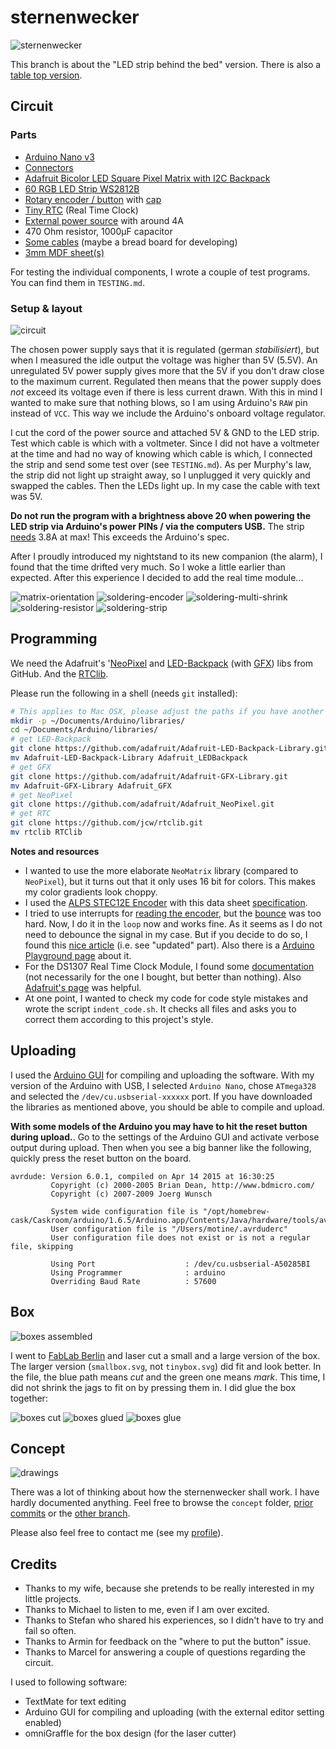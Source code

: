 # sternenwecker

![sternenwecker](https://raw.githubusercontent.com/motine/sternenwecker/master/sternenwecker.jpg)

This branch is about the "LED strip behind the bed" version.
There is also a [table top version](https://github.com/motine/sternenwecker/tree/single_matrix).

## Circuit
### Parts

- [Arduino Nano v3](http://www.amazon.de/dp/B00PL70XWW)
- [Connectors](http://www.exp-tech.de/waterproof-dc-power-cable-set-5-5-2-1mm)
- [Adafruit Bicolor LED Square Pixel Matrix with I2C Backpack](http://www.exp-tech.de/adafruit-bicolor-led-square-pixel-matrix-with-i2c-backpack)
- [60 RGB LED Strip WS2812B](http://r.ebay.com/bDToHk)
- [Rotary encoder / button](http://www.conrad.com/ce/en/product/700708/Encoder-5-Vdc-0001-A-360-ALPS-STEC12E08-1-pcs) with [cap](http://www.conrad.com/ce/en/product/700619/ALPS-DK13-164A645-Rotary-Knob-For-Encoder-With-Plastic-Shaft-Rotary-button-?ref=oz)
- [Tiny RTC](http://www.amazon.de/dp/B00NW50PA0) (Real Time Clock)
- [External power source](http://www.amazon.de/dp/B004S7U4IO) with around 4A
- 470 Ohm resistor, 1000μF capacitor
- [Some cables](http://www.amazon.de/dp/B00PXBVRZS) (maybe a bread board for developing)
- [3mm MDF sheet(s)](http://www.modulor.de/en/Wood-Cork/Fibreboards/MDF-Boards/MDF-brown-uncoated.html)

For testing the individual components, I wrote a couple of test programs. You can find them in `TESTING.md`.

### Setup & layout

![circuit](https://raw.githubusercontent.com/motine/sternenwecker/master/wiring/circuit.png)

The chosen power supply says that it is regulated (german _stabilisiert_), but when I measured the idle output the voltage was higher than 5V (5.5V).
An unregulated 5V power supply gives more that the 5V if you don't draw close to the maximum current.
Regulated then means that the power supply does _not_ exceed its voltage even if there is less current drawn.
With this in mind I wanted to make sure that nothing blows, so I am using Arduino's `RAW` pin instead of `VCC`.
This way we include the Arduino's onboard voltage regulator.

I cut the cord of the power source and attached 5V & GND to the LED strip. Test which cable is which with a voltmeter.
Since I did not have a voltmeter at the time and had no way of knowing which cable is which, I connected the strip and send some test over (see `TESTING.md`).
As per Murphy's law, the strip did not light up straight away, so I unplugged it very quickly and swapped the cables.
Then the LEDs light up. In my case the cable with text was 5V.

**Do not run the program with a brightness above 20 when powering the LED strip via Arduino's power PINs / via the computers USB.**
The strip [needs](https://learn.adafruit.com/adafruit-neopixel-uberguide/power) 3.8A at max! This exceeds the Arduino's spec.

After I proudly introduced my nightstand to its new companion (the alarm), I found that the time drifted very much.
So I woke a little earlier than expected. After this experience I decided to add the real time module...

![matrix-orientation](https://raw.githubusercontent.com/motine/sternenwecker/master/wiring/matrix-orientation.jpg)
![soldering-encoder](https://raw.githubusercontent.com/motine/sternenwecker/master/wiring/soldering-encoder.jpg)
![soldering-multi-shrink](https://raw.githubusercontent.com/motine/sternenwecker/master/wiring/soldering-multi-shrink.jpg)
![soldering-resistor](https://raw.githubusercontent.com/motine/sternenwecker/master/wiring/soldering-resistor.jpg)
![soldering-strip](https://raw.githubusercontent.com/motine/sternenwecker/master/wiring/soldering-strip.jpg)

## Programming

We need the Adafruit's '[NeoPixel](https://github.com/adafruit/Adafruit_NeoPixel) and [LED-Backpack](https://github.com/adafruit/Adafruit-LED-Backpack-Library) (with [GFX](https://github.com/adafruit/Adafruit-GFX-Library)) libs from GitHub.
And the [RTClib](https://github.com/jcw/rtclib).

Please run the following in a shell (needs `git` installed):

```bash
# This applies to Mac OSX, please adjust the paths if you have another OS.
mkdir -p ~/Documents/Arduino/libraries/
cd ~/Documents/Arduino/libraries/
# get LED-Backpack
git clone https://github.com/adafruit/Adafruit-LED-Backpack-Library.git
mv Adafruit-LED-Backpack-Library Adafruit_LEDBackpack
# get GFX
git clone https://github.com/adafruit/Adafruit-GFX-Library.git
mv Adafruit-GFX-Library Adafruit_GFX
# get NeoPixel
git clone https://github.com/adafruit/Adafruit_NeoPixel.git
# get RTC
git clone https://github.com/jcw/rtclib.git
mv rtclib RTClib
```

**Notes and resources**

* I wanted to use the more elaborate `NeoMatrix` library (compared to `NeoPixel`), but it turns out that it only uses 16 bit for colors. This makes my color gradients look choppy.
* I used the [ALPS STEC12E Encoder](http://www.reichelt.de/Drehimpulsgeber/STEC12E08/3/index.html?ACTION=3&GROUPID=3714&ARTICLE=73923&START=0&OFFSET=16&WKID=0&) with this data sheet [specification](https://cdn-reichelt.de/documents/datenblatt/F100/402097STEC12E08.PDF).
* I tried to use interrupts for [reading the encoder](http://playground.arduino.cc/Main/RotaryEncoders), but the [bounce](https://hifiduino.wordpress.com/2010/10/20/rotaryencoder-hw-sw-no-debounce/) was too hard. Now, I do it in the `loop` now and works fine. As it seems as I do not need to debounce the signal in my case. But if you decide to do so, I found this [nice article](https://hifiduino.wordpress.com/2010/10/20/rotaryencoder-hw-sw-no-debounce) (i.e. see "updated" part). Also there is a [Arduino Playground page](http://playground.arduino.cc/code/bounce) about it.
* For the DS1307 Real Time Clock Module, I found some [documentation](http://www.sainsmart.com/arduino-i2c-rtc-ds1307-at24c32-real-time-clock-module-board-for-avr-arm-pic.html) (not necessarily for the one I bought, but better than nothing). Also [Adafruit's page](https://learn.adafruit.com/ds1307-real-time-clock-breakout-board-kit/arduino-library) was helpful.
* At one point, I wanted to check my code for code style mistakes and wrote the script `indent_code.sh`. It checks all files and asks you to correct them according to this project's style.

## Uploading

I used the [Arduino GUI](https://www.arduino.cc/en/Main/Software) for compiling and uploading the software.
With my version of the Arduino with USB, I selected `Arduino Nano`, chose `ATmega328` and selected the `/dev/cu.usbserial-xxxxxx` port.
If you have downloaded the libraries as mentioned above, you should be able to compile and upload.

**With some models of the Arduino you may have to hit the reset button during upload.**.
Go to the settings of the Arduino GUI and activate verbose output during upload.
Then when you see a big banner like the following, quickly press the reset button on the board.

```text
avrdude: Version 6.0.1, compiled on Apr 14 2015 at 16:30:25
         Copyright (c) 2000-2005 Brian Dean, http://www.bdmicro.com/
         Copyright (c) 2007-2009 Joerg Wunsch

         System wide configuration file is "/opt/homebrew-cask/Caskroom/arduino/1.6.5/Arduino.app/Contents/Java/hardware/tools/avr/etc/avrdude.conf"
         User configuration file is "/Users/motine/.avrduderc"
         User configuration file does not exist or is not a regular file, skipping

         Using Port                    : /dev/cu.usbserial-A50285BI
         Using Programmer              : arduino
         Overriding Baud Rate          : 57600
```

<!--In order to program the Arduino Pro Mini, please use a FTDI board (the Arduino does not have a USB connection, so we have to go through a serial connection).
Here my wiring for the setup (note that I did not solder the headers to the Arduino so I can easily remove it):

![USB - FTDI - Arduino Pro Mini](https://raw.githubusercontent.com/motine/sternenwecker/master/wiring/usb-serial-aruino.png)
-->

## Box

![boxes assembled](https://raw.githubusercontent.com/motine/sternenwecker/master/box/boxes-assembled.jpg)

I went to [FabLab Berlin](https://fablab.berlin/en/) and laser cut a small and a large version of the box.
The larger version (`smallbox.svg`, not `tinybox.svg`) did fit and look better. In the file, the blue path means _cut_ and the green one means _mark_.
This time, I did not shrink the jags to fit on by pressing them in. I did glue the box together:

![boxes cut](https://raw.githubusercontent.com/motine/sternenwecker/master/box/box-cut.jpg)
![boxes glued](https://raw.githubusercontent.com/motine/sternenwecker/master/box/box-glue-bracket.jpg)
![boxes glue](https://raw.githubusercontent.com/motine/sternenwecker/master/box/box-glue.jpg)

## Concept

![drawings](https://raw.githubusercontent.com/motine/sternenwecker/master/concept/digits-1-trim.jpeg)

There was a lot of thinking about how the sternenwecker shall work. I have hardly documented anything.
Feel free to browse the `concept` folder, [prior commits](https://github.com/motine/sternenwecker/commits/master) or the [other branch](https://github.com/motine/sternenwecker/tree/single_matrix).

Please also feel free to contact me (see my [profile](https://github.com/motine)).

## Credits

* Thanks to my wife, because she pretends to be really interested in my little projects.
* Thanks to Michael to listen to me, even if I am over excited.
* Thanks to Stefan who shared his experiences, so I didn't have to try and fail so often. 
* Thanks to Armin for feedback on the "where to put the button" issue.
* Thanks to Marcel for answering a couple of questions regarding the circuit.

I used to following software:

* TextMate for text editing
* Arduino GUI for compiling and uploading (with the external editor setting enabled)
* omniGraffle for the box design (for the laser cutter)
